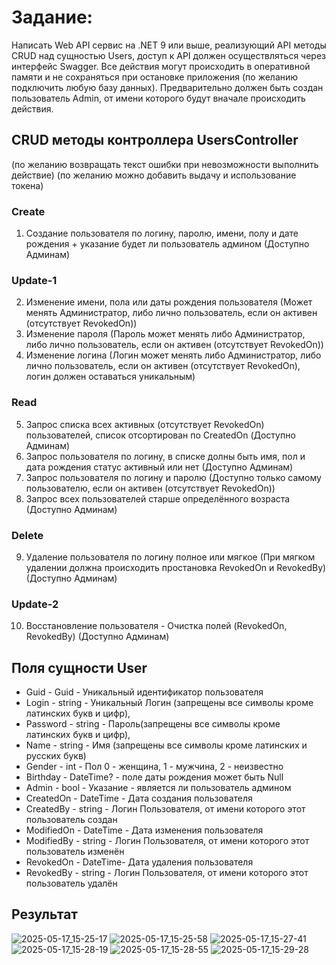 # Задание: 
Написать Web API сервис на .NET 9 или выше, реализующий API методы CRUD над
сущностью Users, доступ к API должен осуществляться через интерфейс Swagger.
Все действия могут происходить в оперативной памяти и не сохраняться при остановке
приложения (по желанию подключить любую базу данных).
Предварительно должен быть создан пользователь Admin, от имени которого будут вначале
происходить действия.

## CRUD методы контроллера UsersController
(по желанию возвращать текст ошибки при невозможности выполнить действие)
(по желанию можно добавить выдачу и использование токена)

### Create
1) Создание пользователя по логину, паролю, имени, полу и дате рождения + указание будет ли пользователь админом (Доступно Админам)

### Update-1
2) Изменение имени, пола или даты рождения пользователя (Может менять Администратор, либо лично пользователь, если он активен (отсутствует RevokedOn))
3) Изменение пароля (Пароль может менять либо Администратор, либо лично пользователь, если он активен (отсутствует RevokedOn))
4) Изменение логина (Логин может менять либо Администратор, либо лично пользователь, если он активен (отсутствует RevokedOn), логин должен оставаться уникальным)

### Read
5) Запрос списка всех активных (отсутствует RevokedOn) пользователей, список отсортирован по CreatedOn (Доступно Админам)
6) Запрос пользователя по логину, в списке долны быть имя, пол и дата рождения статус активный или нет (Доступно Админам)
7) Запрос пользователя по логину и паролю (Доступно только самому пользователю, если он активен (отсутствует RevokedOn))
8) Запрос всех пользователей старше определённого возраста (Доступно Админам)

### Delete
9) Удаление пользователя по логину полное или мягкое (При мягком удалении должна происходить простановка RevokedOn и RevokedBy) (Доступно Админам)

### Update-2
10) Восстановление пользователя - Очистка полей (RevokedOn, RevokedBy) (Доступно Админам)

## Поля сущности User
- Guid - Guid - Уникальный идентификатор пользователя
- Login - string - Уникальный Логин (запрещены все символы кроме латинских букв и цифр),
- Password - string - Пароль(запрещены все символы кроме латинских букв и цифр),
- Name - string - Имя (запрещены все символы кроме латинских и русских букв)
- Gender - int - Пол 0 - женщина, 1 - мужчина, 2 - неизвестно
- Birthday - DateTime? - поле даты рождения может быть Null
- Admin - bool - Указание - является ли пользователь админом
- CreatedOn - DateTime - Дата создания пользователя
- CreatedBy - string - Логин Пользователя, от имени которого этот пользователь создан
- ModifiedOn - DateTime - Дата изменения пользователя
- ModifiedBy - string - Логин Пользователя, от имени которого этот пользователь изменён
- RevokedOn - DateTime- Дата удаления пользователя
- RevokedBy - string - Логин Пользователя, от имени которого этот пользователь удалён

## Результат
![2025-05-17_15-25-17](https://github.com/user-attachments/assets/a8d1fbcf-fafb-42c3-be39-a01e304a7130)
![2025-05-17_15-25-58](https://github.com/user-attachments/assets/55e88d8d-668a-4a09-96d0-d51645a42cf5)
![2025-05-17_15-27-41](https://github.com/user-attachments/assets/3f3aa5ba-8ba2-4df6-9dd8-9c355e3b3f43)
![2025-05-17_15-28-19](https://github.com/user-attachments/assets/34611316-e3d2-4707-bc39-e106d33af700)
![2025-05-17_15-28-55](https://github.com/user-attachments/assets/36c00e9e-82ee-4e15-bd98-fc0da5933123)
![2025-05-17_15-29-28](https://github.com/user-attachments/assets/cbfd2406-4a07-4b40-a7d1-5ce6a13d61bc)


